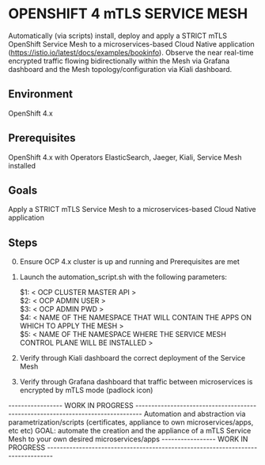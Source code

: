# OPENSHIFT 4 mTLS SERVICE MESH
Automatically (via scripts) install, deploy and apply a STRICT mTLS OpenShift Service Mesh to a microservices-based Cloud Native application (https://istio.io/latest/docs/examples/bookinfo).
Observe the near real-time encrypted traffic flowing bidirectionally within the Mesh via Grafana dashboard and the Mesh topology/configuration via Kiali dashboard.

## Environment
OpenShift 4.x

## Prerequisites
OpenShift 4.x with Operators ElasticSearch, Jaeger, Kiali, Service Mesh installed

## Goals
Apply a STRICT mTLS Service Mesh to a microservices-based Cloud Native application

## Steps
0. Ensure OCP 4.x cluster is up and running and Prerequisites are met

1. Launch the automation_script.sh with the following parameters:
   
   $1: < OCP CLUSTER MASTER API > <br/>
   $2: < OCP ADMIN USER > <br/>
   $3: < OCP ADMIN PWD > <br/>
   $4: < NAME OF THE NAMESPACE THAT WILL CONTAIN THE APPS ON WHICH TO APPLY THE MESH > <br/>
   $5: < NAME OF THE NAMESPACE WHERE THE SERVICE MESH CONTROL PLANE WILL BE INSTALLED > <br/>

2. Verify through Kiali dashboard the correct deployment of the Service Mesh

3. Verify through Grafana dashboard that traffic between microservices is encrypted by mTLS mode (padlock icon)

----------------- WORK IN PROGRESS --------------------------------------------------------------------------------
Automation and abstraction via parametrization/scripts (certificates, appliance to own microservices/apps, etc etc)
GOAL: automate the creation and the appliance of a mTLS Service Mesh to your own desired microservices/apps
----------------- WORK IN PROGRESS --------------------------------------------------------------------------------
